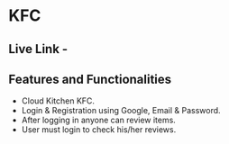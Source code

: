 # KFC

## Live Link - 

## Features and Functionalities
- Cloud Kitchen KFC.
- Login & Registration using Google, Email & Password.
- After logging in anyone can review items. 
- User must login to check his/her reviews.



